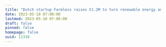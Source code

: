 ```yaml
---
title: "Dutch startup Farmless raises €1.2M to turn renewable energy and CO2 into carbon-negative food ingredients"
date: 2023-05-10 07:00:00
lastmod: 2023-05-10 07:00:00
draft: false
pinned: false
homepage: false
uuid: 11310
---
```


